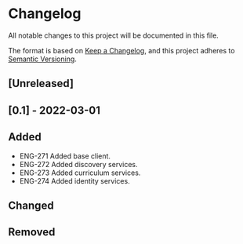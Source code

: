 # Changelog

All notable changes to this project will be documented in this file.

The format is based on [Keep a Changelog](https://keepachangelog.com/en/1.0.0/),
and this project adheres to [Semantic Versioning](https://semver.org/spec/v2.0.0.html).

## [Unreleased]

## [0.1] - 2022-03-01

## Added
- ENG-271 Added base client.
- ENG-272 Added discovery services.
- ENG-273 Added curriculum services.
- ENG-274 Added identity services.

## Changed
## Removed
